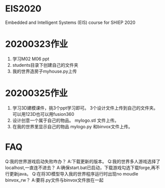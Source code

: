# EIS2020
Embedded and Intelligent Systems (EIS) course for SHIEP 2020

# 20200323作业
1. 学习M02 M06 ppt  
2. students目录下创建自己的文件夹  
3. 我的世界造房子myhouse.py上传  

# 20200325作业
1. 学习3D建模课件，挑3个ppt学习即可。 3个设计文件上传到自己的文件夹。 可以用123D也可以用fusion360  
2. 设计创意一个属于自己的物品。 mylogo.stl 文件上传。  
3. 在我的世界里显示自己的物品  mylogo.py 和binvox文件上传。  

# FAQ 
Q:我的世界游戏启动失败咋办？
A:下载更新的版本。
Q:我的世界多人游戏选择了localhost,一直连不进去？
A:确保start.bat已启动，下载游戏勾选下载forge,再不行更新java。
Q:在将3D模型导入我的世界程序运行时出现no moudle binvox_rw？
A:要将.py文件与binvox文件放在一起
